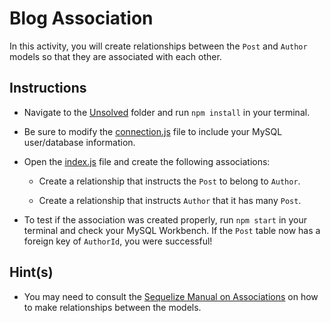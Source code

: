 # Blog Association

In this activity, you will create relationships between the `Post` and `Author` models so that they are associated with each other. 

## Instructions

* Navigate to the [Unsolved](Unsolved/) folder and run `npm install` in your terminal.

* Be sure to modify the [connection.js](Unsolved/app/config/connection.js) file to include your MySQL user/database information.

* Open the [index.js](Unsolved/models/index.js) file and create the following associations:

  * Create a relationship that instructs the `Post` to belong to `Author`.

  * Create a relationship that instructs `Author` that it has many `Post`.

* To test if the association was created properly, run `npm start` in your terminal and check your MySQL Workbench. If the `Post` table now has a foreign key of `AuthorId`, you were successful!

## Hint(s)

* You may need to consult the [Sequelize Manual on Associations](https://sequelize.org/master/manual/assocs.html) on how to make relationships between the models. 